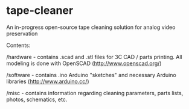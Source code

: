 tape-cleaner
============

An in-progress open-source tape cleaning solution for analog video preservation

Contents:

/hardware - contains .scad and .stl files for 3C CAD / parts printing. All modeling is done with OpenSCAD (http://www.openscad.org/)

/software - contains .ino Arduino "sketches" and necessary Arduino libraries (http://www.arduino.cc/)

/misc - contains information regarding cleaning parameters, parts lists, photos, schematics, etc.

